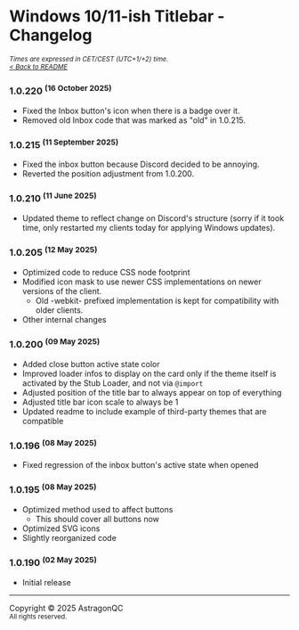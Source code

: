# Windows 10/11-ish Titlebar - Changelog
<sup>*Times are expressed in CET/CEST (UTC+1/+2) time.*</sup><br><sup>*[< Back to README](./)*</sup>

### 1.0.220 <sup>(16 October 2025)</sup>
- Fixed the Inbox button's icon when there is a badge over it.
- Removed old Inbox code that was marked as "old" in 1.0.215.

### 1.0.215 <sup>(11 September 2025)</sup>
- Fixed the inbox button because Discord decided to be annoying.
- Reverted the position adjustment from 1.0.200.

### 1.0.210 <sup>(11 June 2025)</sup>
- Updated theme to reflect change on Discord's structure (sorry if it took time, only restarted my clients today for applying Windows updates).

### 1.0.205 <sup>(12 May 2025)</sup>
- Optimized code to reduce CSS node footprint
- Modified icon mask to use newer CSS implementations on newer versions of the client.
  - Old -webkit- prefixed implementation is kept for compatibility with older clients.
- Other internal changes

### 1.0.200 <sup>(09 May 2025)</sup>
- Added close button active state color
- Improved loader infos to display on the card only if the theme itself is activated by the Stub Loader, and not via `@import`
- Adjusted position of the title bar to always appear on top of everything
- Adjusted title bar icon scale to always be 1
- Updated readme to include example of third-party themes that are compatible

### 1.0.196 <sup>(08 May 2025)</sup>
- Fixed regression of the inbox button's active state when opened

### 1.0.195 <sup>(08 May 2025)</sup>
- Optimized method used to affect buttons
  - This should cover all buttons now
- Optimized SVG icons
- Slightly reorganized code

### 1.0.190 <sup>(02 May 2025)</sup>
- Initial release

-----

Copyright © 2025 AstragonQC<br><sup>All rights reserved.</sup>